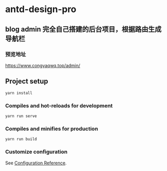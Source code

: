 # antd-design-pro

## blog admin 完全自己搭建的后台项目，根据路由生成导航栏
### 预览地址
https://www.congyaqwq.top/admin/
## Project setup
```
yarn install
```

### Compiles and hot-reloads for development
```
yarn run serve
```

### Compiles and minifies for production
```
yarn run build
```


### Customize configuration
See [Configuration Reference](https://cli.vuejs.org/config/).
